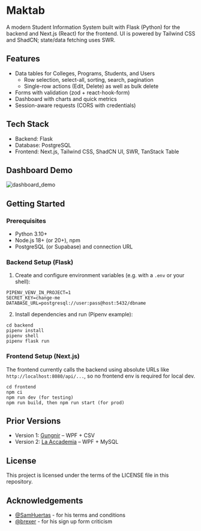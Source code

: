 # Maktab

A modern Student Information System built with Flask (Python) for the backend and Next.js (React) for the frontend. UI is powered by Tailwind CSS and ShadCN; state/data fetching uses SWR.

## Features
- Data tables for Colleges, Programs, Students, and Users
  - Row selection, select-all, sorting, search, pagination
  - Single-row actions (Edit, Delete) as well as bulk delete
- Forms with validation (zod + react-hook-form)
- Dashboard with charts and quick metrics
- Session-aware requests (CORS with credentials)

## Tech Stack
- Backend: Flask
- Database: PostgreSQL 
- Frontend: Next.js, Tailwind CSS, ShadCN UI, SWR, TanStack Table   

## Dashboard Demo
![dashboard_demo](https://github.com/user-attachments/assets/2026a418-ed4a-4699-8005-ffc8af3fcf46)


## Getting Started

### Prerequisites
- Python 3.10+
- Node.js 18+ (or 20+), npm
- PostgreSQL (or Supabase) and connection URL

### Backend Setup (Flask)
1) Create and configure environment variables (e.g. with a `.env` or your shell):
```
PIPENV_VENV_IN_PROJECT=1
SECRET_KEY=change-me
DATABASE_URL=postgresql://user:pass@host:5432/dbname
```

2) Install dependencies and run (Pipenv example):
```
cd backend
pipenv install
pipenv shell
pipenv flask run
```

### Frontend Setup (Next.js)
The frontend currently calls the backend using absolute URLs like `http://localhost:8080/api/...`, so no frontend env is required for local dev.

```
cd frontend
npm ci
npm run dev (for testing)
npm run build, then npm run start (for prod)
```

## Prior Versions
- Version 1: [Gungnir](https://github.com/keaneph/Gungnir) – WPF + CSV
- Version 2: [La Accademia](https://github.com/keaneph/La-Accademia) – WPF + MySQL

## License
This project is licensed under the terms of the LICENSE file in this repository.

## Acknowledgements
- [@SamHuertas](https://github.com/SamHuertas) - for his terms and conditions
- [@brexer](https://github.com/brexer) - for his sign up form criticism
